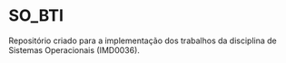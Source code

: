 # SO_BTI
Repositório criado para a implementação dos trabalhos da disciplina de Sistemas Operacionais (IMD0036).
